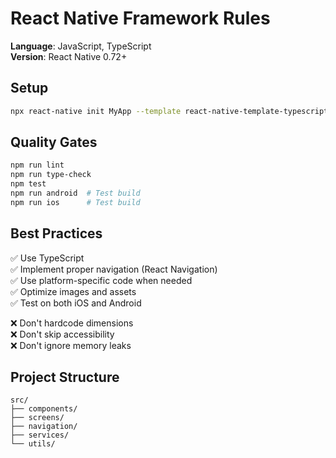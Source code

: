 <!-- REACT_NATIVE:START -->
# React Native Framework Rules

**Language**: JavaScript, TypeScript  
**Version**: React Native 0.72+

## Setup

```bash
npx react-native init MyApp --template react-native-template-typescript
```

## Quality Gates

```bash
npm run lint
npm run type-check
npm test
npm run android  # Test build
npm run ios      # Test build
```

## Best Practices

✅ Use TypeScript  
✅ Implement proper navigation (React Navigation)  
✅ Use platform-specific code when needed  
✅ Optimize images and assets  
✅ Test on both iOS and Android  

❌ Don't hardcode dimensions  
❌ Don't skip accessibility  
❌ Don't ignore memory leaks  

## Project Structure

```
src/
├── components/
├── screens/
├── navigation/
├── services/
└── utils/
```

<!-- REACT_NATIVE:END -->

